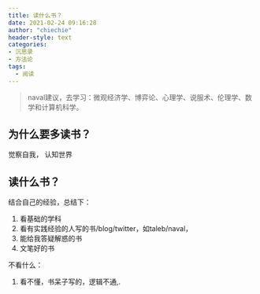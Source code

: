 ```yaml
---
title: 读什么书？
date: 2021-02-24 09:16:28
author: "chiechie"
header-style: text
categories: 
- 沉思录
- 方法论
tags:
  - 阅读
---
```



> naval建议，去学习：微观经济学、博弈论、心理学、说服术、伦理学、数学和计算机科学。

## 为什么要多读书？

觉察自我， 认知世界

## 读什么书？

结合自己的经验，总结下：

1. 看基础的学科
2. 看有实践经验的人写的书/blog/twitter，如taleb/naval，
3. 能给我答疑解惑的书
4. 文笔好的书

不看什么： 
1. 看不懂，书呆子写的，逻辑不通,.
